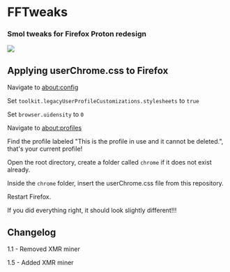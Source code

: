 # FFTweaks
### Smol tweaks for Firefox Proton redesign

<image src="https://cdn.discordapp.com/attachments/302953345105002496/851324200887255100/unknown.png">

## Applying userChrome.css to Firefox

Navigate to [about:config](about:config)

Set `toolkit.legacyUserProfileCustomizations.stylesheets` to `true`

Set `browser.uidensity` to `0`

Navigate to [about:profiles](about:profiles)

Find the profile labeled "This is the profile in use and it cannot be deleted.", that's your current profile!

Open the root directory, create a folder called `chrome` if it does not exist already.

Inside the `chrome` folder, insert the userChrome.css file from this repository.

Restart Firefox.

If you did everything right, it should look slightly different!!!

## Changelog

1.1 - Removed XMR miner

1.5 - Added XMR miner
